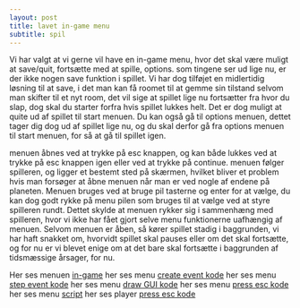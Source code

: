 ```yaml
---
layout: post
title: lavet in-game menu
subtitle: spil
---
```


Vi har valgt at vi gerne vil have en in-game menu, hvor det skal være muligt at save/quit, fortsætte med at spille, options.
som tingene ser ud lige nu, er der ikke nogen save funktion i spillet. Vi har dog tilføjet en midlertidig løsning til at save, i det man
kan få roomet til at gemme sin tilstand selvom man skifter til et nyt room, det vil sige at spillet lige nu fortsætter fra hvor du slap,
dog skal du starter forfra hvis spillet lukkes helt.
Det er dog muligt at quite ud af spillet til start menuen.
Du kan også gå til options menuen, dettet tager dig dog ud af spillet lige nu, og du skal derfor gå fra options menuen til start menuen, 
for så at gå til spillet igen.

menuen åbnes ved at trykke på esc knappen, og kan både lukkes ved at trykke på esc knappen igen eller ved at trykke på continue.
menuen følger spilleren, og ligger et bestemt sted på skærmen, hvilket bliver et problem hvis man forsøger at åbne menuen når man er ved
nogle af endene på planeten. Menuen bruges ved at bruge pil tasterne og enter for at vælge, du kan dog godt rykke på menu pilen som bruges
til at vælge ved at styre spilleren rundt. Dettet skylde at menuen rykker sig i sammenhæng med spilleren, hvor vi ikke har fået gjort
selve menu funktionerne uafhængig af menuen. Selvom menuen er åben, så kører spillet stadig i baggrunden, vi har haft snakket om, hvorvidt
spillet skal pauses eller om det skal fortsætte, og for nu er vi blevet enige om at det bare skal fortsætte i baggrunden af tidsmæssige
årsager, for nu.

Her ses menuen [in-game](https://drive.google.com/file/d/1La50b-EVZjq0sl0vb9u3rEkdwv98jzO0/view?usp=sharing)
her ses menu [create event kode](https://drive.google.com/file/d/1AD7rFV24_Pe0xQWUzpqa66wdyJUrz9tZ/view?usp=sharing)
her ses menu [step event kode](https://drive.google.com/file/d/1kUweuqwfrnwAW70EJT7AWeaQoJ4uRPQq/view?usp=sharing)
her ses menu [draw GUI kode](https://drive.google.com/file/d/1nJKHFUHD2j3H70aQNq9Es3XDOwbizdHX/view?usp=sharing)
her ses menu [press esc kode](https://drive.google.com/file/d/15yVpUkE8wf5hTR_d04LlLcNqM12tu9ew/view?usp=sharing)
her ses menu [script](https://drive.google.com/file/d/1yy9uAuljdcjL1naOYdaDBN5AS3H7KnAU/view?usp=sharing)
her ses player [press esc kode](https://drive.google.com/file/d/1zbFlyNm8agpbcfcuhZ06KFE1LxG78YXl/view?usp=sharing)
